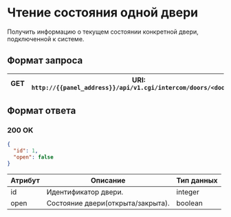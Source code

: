 # Чтение состояния одной двери

Получить информацию о текущем состоянии конкретной двери, подключенной к системе.

## Формат запроса

| <format style="" color="Blue"> GET </format>     | URI: `http://{{panel_address}}/api/v1.cgi/intercom/doors/<doors_id>` |
|--------------------------------------------------|----------------------------------------------------------------------|

## Формат ответа

### <format style="" color="LawnGreen">200 OK</format>  

<tabs>
<tab title="JSON">

```JSON
{
  "id": 1,
  "open": false
}
```
</tab>
</tabs> 

| Атрибут | Описание                          | Тип данных |
|---------|-----------------------------------|------------|
| id      | Идентификатор двери.              | integer    |
| open    | Состояние двери(открыта/закрыта). | boolean    |
